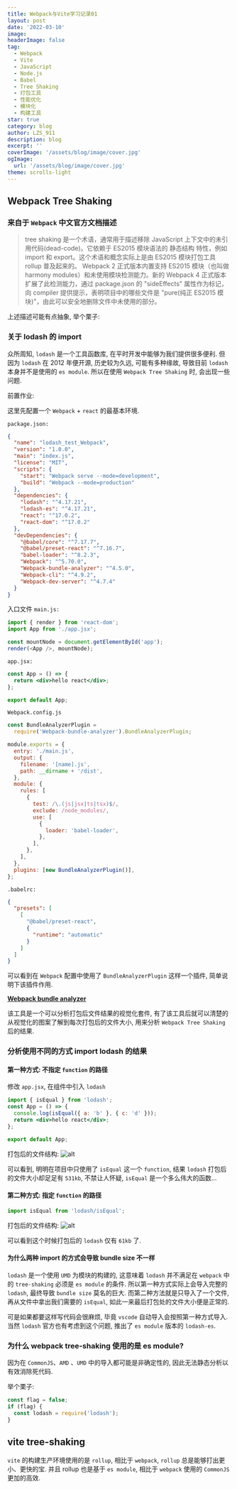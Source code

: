 ```yaml
---
title: Webpack与Vite学习记录01
layout: post
date: '2022-03-10'
image:
headerImage: false
tag:
  - Webpack
  - Vite
  - JavaScript
  - Node.js
  - Babel
  - Tree Shaking
  - 打包工具
  - 性能优化
  - 模块化
  - 构建工具
star: true
category: blog
author: LZS_911
description: blog
excerpt: ''
coverImage: '/assets/blog/image/cover.jpg'
ogImage:
  url: '/assets/blog/image/cover.jpg'
theme: scrolls-light  
---
```


## Webpack Tree Shaking

### 来自于 `Webpack` 中文官方文档描述

> tree shaking 是一个术语，通常用于描述移除 JavaScript 上下文中的未引用代码(dead-code)。它依赖于 ES2015 模块语法的 静态结构 特性，例如 import 和 export。这个术语和概念实际上是由 ES2015 模块打包工具 rollup 普及起来的。
> Webpack 2 正式版本内置支持 ES2015 模块（也叫做 harmony modules）和未使用模块检测能力。新的 Webpack 4 正式版本扩展了此检测能力，通过 package.json 的 "sideEffects" 属性作为标记，向 compiler 提供提示，表明项目中的哪些文件是 "pure(纯正 ES2015 模块)"，由此可以安全地删除文件中未使用的部分。

上述描述可能有点抽象, 举个栗子:

### 关于 lodash 的 import

众所周知, `lodash` 是一个工具函数库, 在平时开发中能够为我们提供很多便利. 但因为 `lodash` 在 2012 年便开源, 历史较为久远, 可能有多种缘故, 导致目前 `lodash` 本身并不是使用的 `es module`. 所以在使用 `Webpack Tree Shaking` 时, 会出现一些问题.

前置作业:

这里先配置一个 `Webpack` + `react` 的最基本环境.

`package.json:`

```json
{
  "name": "lodash_test_Webpack",
  "version": "1.0.0",
  "main": "index.js",
  "license": "MIT",
  "scripts": {
    "start": "Webpack serve --mode=development",
    "build": "Webpack --mode=production"
  },
  "dependencies": {
    "lodash": "^4.17.21",
    "lodash-es": "^4.17.21",
    "react": "^17.0.2",
    "react-dom": "^17.0.2"
  },
  "devDependencies": {
    "@babel/core": "^7.17.7",
    "@babel/preset-react": "^7.16.7",
    "babel-loader": "^8.2.3",
    "Webpack": "^5.70.0",
    "Webpack-bundle-analyzer": "^4.5.0",
    "Webpack-cli": "^4.9.2",
    "Webpack-dev-server": "^4.7.4"
  }
}
```

入口文件 `main.js:`

```javascript
import { render } from 'react-dom';
import App from './app.jsx';

const mountNode = document.getElementById('app');
render(<App />, mountNode);
```

`app.jsx:`

```jsx
const App = () => {
  return <div>hello react</div>;
};

export default App;
```

`Webpack.config.js`

```javascript
const BundleAnalyzerPlugin =
  require('Webpack-bundle-analyzer').BundleAnalyzerPlugin;

module.exports = {
  entry: './main.js',
  output: {
    filename: '[name].js',
    path: __dirname + '/dist',
  },
  module: {
    rules: [
      {
        test: /\.(js|jsx|ts|tsx)$/,
        exclude: /node_modules/,
        use: [
          {
            loader: 'babel-loader',
          },
        ],
      },
    ],
  },
  plugins: [new BundleAnalyzerPlugin()],
};
```

`.babelrc:`

```json
{
  "presets": [
    [
      "@babel/preset-react",
      {
        "runtime": "automatic"
      }
    ]
  ]
}
```

可以看到在 `Webpack` 配置中使用了 `BundleAnalyzerPlugin` 这样一个插件, 简单说明下该插件作用.

**[Webpack bundle analyzer](https://www.npmtrends.com/Webpack-bundle-analyzer)**

该工具是一个可以分析打包后文件结果的视觉化套件, 有了该工具后就可以清楚的从视觉化的图案了解到每次打包后的文件大小, 用来分析 `Webpack Tree Shaking` 后的结果.

### 分析使用不同的方式 import lodash 的结果

#### 第一种方式: 不指定 `function` 的路径

修改 `app.jsx`, 在组件中引入 `lodash`

```jsx
import { isEqual } from 'lodash';
const App = () => {
  console.log(isEqual({ a: 'b' }, { c: 'd' }));
  return <div>hello react</div>;
};

export default App;
```

打包后的文件结构:
![alt](../assets/images/webpack-build-result-size/webpack_build_result_1.png)

可以看到, 明明在项目中只使用了 `isEqual` 这一个 `function`, 结果 `lodash` 打包后的文件大小却足足有 `531kb`, 不禁让人怀疑, `isEqual` 是一个多么伟大的函数...

#### 第二种方式: 指定 `function` 的路径

```jsx
import isEqual from 'lodash/isEqual';
```

打包后的文件结构:
![alt](../assets/images/webpack-build-result-size/webpack_build_result_2.png)

可以看到这个时候打包后的 `lodash` 仅有 `61kb` 了.

#### 为什么两种 import 的方式会导致 bundle size 不一样

`lodash` 是一个使用 `UMD` 为模块的构建的, 这意味着 `lodash` 并不满足在 `webpack` 中的 `tree-shaking` 必须是 `es module` 的条件. 所以第一种方式实际上会导入完整的 `lodash`, 最终导致 `bundle size` 莫名的巨大. 而第二种方法就是只导入了一个文件, 再从文件中拿出我们需要的 `isEqual`, 如此一来最后打包处的文件大小便是正常的.

可是如果都要这样写代码会很麻烦, 毕竟 `vscode` 自动导入会按照第一种方式导入. 当然 `lodash` 官方也有考虑到这个问题, 推出了 `es module` 版本的 `lodash-es`.

### 为什么 webpack tree-shaking 使用的是 es module?

因为在 `CommonJS`、`AMD` 、`UMD` 中的导入都可能是非确定性的, 因此无法静态分析以有效消除死代码.

举个栗子:

```javascript
const flag = false;
if (flag) {
  const lodash = require('lodash');
}
```

## vite tree-shaking

`vite` 的构建生产环境使用的是 `rollup`, 相比于 `webpack`, `rollup` 总是能够打出更小、更快的宝. 并且 rollup 也是基于 `es module`, 相比于 `webpack` 使用的 `CommonJS` 更加的高效.
